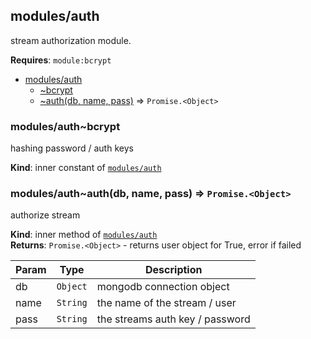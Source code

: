 <a name="module_modules/auth"></a>

## modules/auth
stream authorization module.

**Requires**: <code>module:bcrypt</code>  

* [modules/auth](#module_modules/auth)
    * [~bcrypt](#module_modules/auth..bcrypt)
    * [~auth(db, name, pass)](#module_modules/auth..auth) ⇒ <code>Promise.&lt;Object&gt;</code>

<a name="module_modules/auth..bcrypt"></a>

### modules/auth~bcrypt
hashing password / auth keys

**Kind**: inner constant of [<code>modules/auth</code>](#module_modules/auth)  
<a name="module_modules/auth..auth"></a>

### modules/auth~auth(db, name, pass) ⇒ <code>Promise.&lt;Object&gt;</code>
authorize stream

**Kind**: inner method of [<code>modules/auth</code>](#module_modules/auth)  
**Returns**: <code>Promise.&lt;Object&gt;</code> - returns user object for True, error if failed  

| Param | Type | Description |
| --- | --- | --- |
| db | <code>Object</code> | mongodb connection object |
| name | <code>String</code> | the name of the stream / user |
| pass | <code>String</code> | the streams auth key / password |

